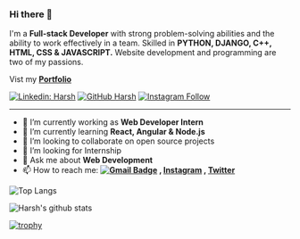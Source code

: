### Hi there 👋


I'm a **Full-stack Developer** with strong problem-solving abilities and the ability to work effectively in a team. 
Skilled in **PYTHON, DJANGO, C++, HTML, CSS & JAVASCRIPT.**
Website development and programming are two of my passions.

Vist my **[Portfolio](https://harshk381.github.io/Portfolio.github.io/)**


[![Linkedin: Harsh](https://img.shields.io/badge/-Harsh-blue?style=flat-square&logo=Linkedin&logoColor=white&link=https://www.linkedin.com/in/harsh-khandelwal-b67ba11b9)](https://www.linkedin.com/in/harsh-khandelwal-b67ba11b9)
[![GitHub Harsh](https://img.shields.io/github/followers/Harshk381?label=follow&style=social)](https://github.com/Harshk381)
[![Instagram Follow](https://img.shields.io/badge/Instagram-Follow-blue&logo=instagram&logoColor=blue)](https://instagram.com/harsh.k3) 

---

- 🔭 I’m currently working as **Web Developer Intern**
- 🌱 I’m currently learning **React, Angular & Node.js**
- 👯 I’m looking to collaborate on open source projects
- 🤔 I’m looking for Internship
- 💬 Ask me about **Web Development**
- 📫 How to reach me:
  **[![Gmail Badge](https://img.shields.io/badge/-131harshkhandelwal@gmail.com-c14438?style=flat-square&logo=Gmail&logoColor=white&link=mailto:131harshkhandelwal@gmail.com)](mailto:131harshkhandelwal@gmail.com) , [Instagram](https://instagram.com/harsh.k3) , [Twitter](https://twitter.com/Harsh_k3)**

![Top Langs](https://github-readme-stats.vercel.app/api/top-langs/?username=Harshk381&layout=compact&theme=dark&hide_border=true)

![Harsh's github stats](https://github-readme-stats.vercel.app/api?username=Harshk381&show_icons=true&hide_border=true&theme=dark)

[![trophy](https://github-profile-trophy.vercel.app/?username=Harshk381)](https://github.com/Harshk381/github-profile-trophy)
